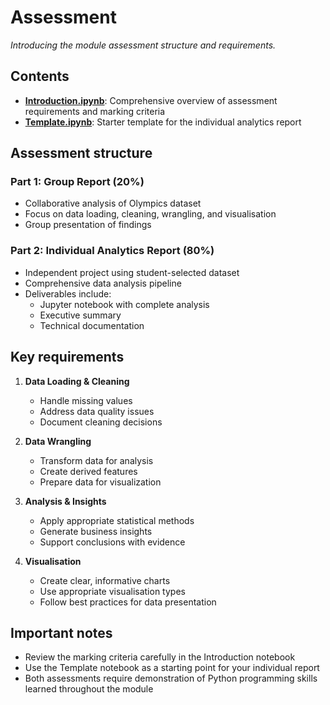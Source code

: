 # Assessment

*Introducing the module assessment structure and requirements.*

## Contents

- **[Introduction.ipynb](./Introduction.ipynb)**: Comprehensive overview of assessment requirements and marking criteria
- **[Template.ipynb](./Template.ipynb)**: Starter template for the individual analytics report

## Assessment structure

### Part 1: Group Report (20%)
- Collaborative analysis of Olympics dataset
- Focus on data loading, cleaning, wrangling, and visualisation
- Group presentation of findings

### Part 2: Individual Analytics Report (80%)
- Independent project using student-selected dataset
- Comprehensive data analysis pipeline
- Deliverables include:
  - Jupyter notebook with complete analysis
  - Executive summary
  - Technical documentation

## Key requirements

1. **Data Loading & Cleaning**
   - Handle missing values
   - Address data quality issues
   - Document cleaning decisions

2. **Data Wrangling**
   - Transform data for analysis
   - Create derived features
   - Prepare data for visualization

3. **Analysis & Insights**
   - Apply appropriate statistical methods
   - Generate business insights
   - Support conclusions with evidence

4. **Visualisation**
   - Create clear, informative charts
   - Use appropriate visualisation types
   - Follow best practices for data presentation

## Important notes

- Review the marking criteria carefully in the Introduction notebook
- Use the Template notebook as a starting point for your individual report
- Both assessments require demonstration of Python programming skills learned throughout the module